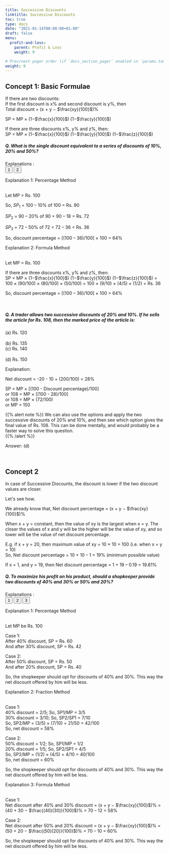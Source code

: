 ```yaml
---
title: Successive Discounts 
linktitle: Successive Discounts 
toc: true
type: docs
date: "2021-01-14T00:00:00+01:00"
draft: false
menu:
  profit-and-loss:
    parent: Profit & Loss
    weight: 9

# Prev/next pager order (if `docs_section_pager` enabled in `params.toml`)
weight: 9
---
```


## Concept 1: Basic Formulae

If there are two discounts: <br>
If the first discount is x% and second discount is y%, then <br>
Total discount = (x + y − $\frac{xy}{100}$)%

SP = MP × (1−$\frac{x}{100}$) (1−$\frac{y}{100}$)

If there are three discounts x%, y% and z%, then: <br>
SP = MP × (1−$\frac{x}{100}$) (1−$\frac{y}{100}$) (1−$\frac{z}{100}$)

##### Q. What is the single discount equivalent to a series of discounts of 10%, 20% and 50%?

Explanations :<br>
<button class="mak-tablink tablink-group2 default-tab" onclick="openTab('2Exp-1', this, 'tablink-group2', 'tabcontent-group2')">1</button>
<button class="mak-tablink tablink-group2" onclick="openTab('2Exp-2', this, 'tablink-group2', 'tabcontent-group2')">2</button>

<div id="2Exp-1" class="Exp-1 mak-tabcontent tabcontent-group2">
Explanation 1: Percentage Method <br><br>

Let MP = Rs. 100

So, $SP_1$  = 100 – 10% of 100 = Rs. 90

$SP_2$ = 90 – 20% of 90 = 90 – 18 = Rs. 72

$SP_3$ = 72 – 50% of 72 = 72 – 36 = Rs. 36

So, discount percentage = [(100 – 36)/100] × 100 = 64%
</div>

<div id="2Exp-2" class="Exp-2 mak-tabcontent tabcontent-group2">
Explanation 2: Formula Method  <br><br>

Let MP = Rs. 100

If there are three discounts x%, y% and z%, then: <br>
SP = MP × (1−$\frac{x}{100}$) (1−$\frac{y}{100}$) (1−$\frac{z}{100}$) = 100 × (90/100) × (80/100) × (50/100) = 100 × (9/10) × (4/5) × (1/2)  = Rs. 36

So, discount percentage = [(100 – 36)/100] × 100 = 64%
</div><br>

##### Q. A trader allows two successive discounts of 20% and 10%. If he sells the article for Rs. 108, then the marked price of the article is:
(a) Rs. 120	<br>		
(b) Rs. 135 <br>
(c) Rs. 140	<br>			
(d) Rs. 150

Explanation:<br>
<div class="Exp">

Net discount = -20 - 10 + (200/100) = 28%

SP = MP × [(100 - Discount percentage)/100] <br>
or 108 = MP × [(100 - 28)/100] <br>
or 108 = MP × (72/100) <br>
or MP = 150

{{% alert note %}}
We can also use the options and apply the two successive discounts of 20% and 10%, and then see which option gives the final value of Rs. 108. This can be done mentally, and would probably be a faster way to solve this question.  
{{% /alert %}}

Answer: (d)
</div> <br>


## Concept 2 

In case of Successive Discounts, the discount is lower if the two discount values are closer.  

Let's see how. 

We already know that, Net discount percentage = (x + y − $\frac{xy}{100}$)%

When x + y = constant, then the value of xy is the largest when x = y. The closer the values of x and y will be the higher will be the value of xy, and so lower will be the value of net discount percentage.

E.g. if x + y = 20, then maximum value of xy = 10 × 10 = 100 (i.e. when x = y = 10) <br>
So, Net discount percentage = 10 + 10 – 1 = 19% (minimum possible value)

If x = 1, and y = 19, then Net discount percentage = 1 + 19 – 0.19 = 19.81%

##### Q. To maximize his profit on his product, should a shopkeeper provide two discounts of 40% and 30% or 50% and 20%?

Explanations :<br>
<button class="mak-tablink tablink-group1 default-tab" onclick="openTab('1Exp-1', this, 'tablink-group1', 'tabcontent-group1')">1</button>
<button class="mak-tablink tablink-group1" onclick="openTab('1Exp-2', this, 'tablink-group1', 'tabcontent-group1')">2</button>
<button class="mak-tablink tablink-group1" onclick="openTab('1Exp-3', this, 'tablink-group1', 'tabcontent-group1')">3</button>

<div id="1Exp-1" class="Exp-1 mak-tabcontent tabcontent-group1">
Explanation 1: Percentage Method <br><br>

Let MP be Rs. 100

Case 1: <br>
After 40% discount, SP = Rs. 60 <br>
And after 30% discount, SP = Rs. 42 <br>

Case 2: <br>
After 50% discount, SP = Rs. 50 <br>
And after 20% discount, SP = Rs. 40 <br>

So, the shopkeeper should opt for discounts of 40% and 30%. This way the net discount offered by him will be less.
</div>

<div id="1Exp-2" class="Exp-2 mak-tabcontent tabcontent-group1">
Explanation 2: Fraction Method<br><br>

Case 1: <br>
40% discount = 2/5; So, SP1/MP = 3/5 <br>
30% discount = 3/10; So, SP2/SP1 = 7/10 <br>
So, SP2/MP = (3/5) × (7/10) = 21/50 = 42/100 <br>
So, net discount = 58% <br>

Case 2: <br>
50% discount = 1/2; So, SP1/MP = 1/2 <br>
20% discount = 1/5; So, SP2/SP1 = 4/5 <br>
So, SP2/MP = (1/2) × (4/5) = 4/10 = 40/100 <br>
So, net discount = 60% <br>

So, the shopkeeper should opt for discounts of 40% and 30%. This way the net discount offered by him will be less.
</div>

<div id="1Exp-3" class="Exp-3 mak-tabcontent tabcontent-group1">
Explanation 3: Formula Method<br><br>

Case 1: <br>
Net discount after 40% and 30% discount = (x + y − $\frac{xy}{100}$)% = (40 + 30 − $\frac{(40)(30)}{100}$)% = 70 – 12 = 58%

Case 2: <br>
Net discount after 50% and 20% discount = (x + y − $\frac{xy}{100}$)% = (50 + 20 − $\frac{(50)(20)}{100}$)% = 70 – 10 = 60%

So, the shopkeeper should opt for discounts of 40% and 30%. This way the net discount offered by him will be less.
</div><br>
